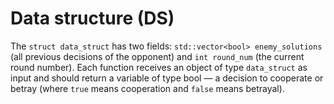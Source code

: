# Data structure  (DS)

The `struct data_struct` has two fields: `std::vector<bool> enemy_solutions` (all previous decisions of the opponent) and `int round_num` (the current round number). Each function receives an object of type `data_struct` as input and should return a variable of type bool — a decision to cooperate or betray (where `true` means cooperation and `false` means betrayal).

